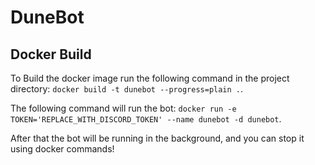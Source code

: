 # DuneBot

## Docker Build

To Build the docker image run the following command in the project directory: `docker build -t dunebot --progress=plain .`.

The following command will run the bot: `docker run -e TOKEN='REPLACE_WITH_DISCORD_TOKEN' --name dunebot -d dunebot`.

After that the bot will be running in the background, and you can stop it using docker commands!
